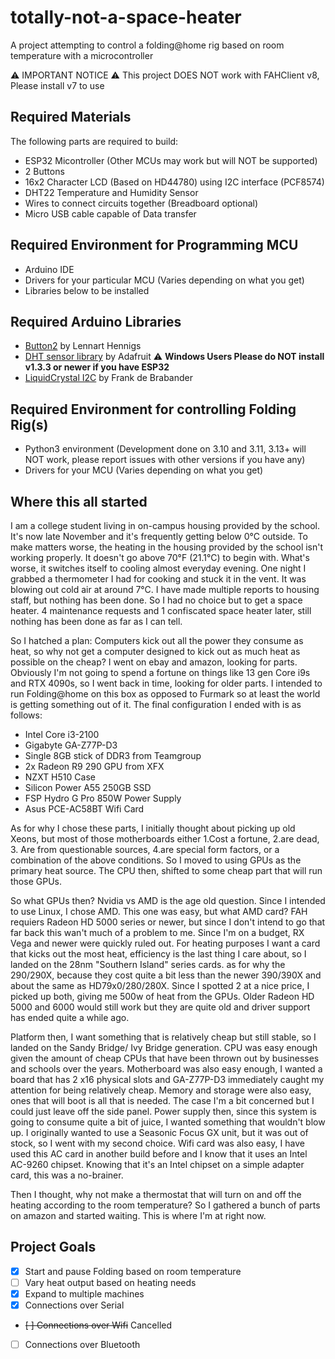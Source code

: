 # totally-not-a-space-heater
A project attempting to control a folding@home rig based on room temperature with a microcontroller

⚠️ IMPORTANT NOTICE ⚠️
This project DOES NOT work with FAHClient v8, Please install v7 to use

## Required Materials
The following parts are required to build:
- ESP32 Micontroller (Other MCUs may work but will NOT be supported)
- 2 Buttons
- 16x2 Character LCD (Based on HD44780) using I2C interface (PCF8574)
- DHT22 Temperature and Humidity Sensor
- Wires to connect circuits together (Breadboard optional)
- Micro USB cable capable of Data transfer

## Required Environment for Programming MCU
- Arduino IDE
- Drivers for your particular MCU (Varies depending on what you get)
- Libraries below to be installed

## Required Arduino Libraries
- [Button2](https://github.com/LennartHennigs/Button2) by Lennart Hennigs
- [DHT sensor library](https://github.com/adafruit/DHT-sensor-library) by Adafruit ⚠️ **Windows Users Please do NOT install v1.3.3 or newer if you have ESP32**
- [LiquidCrystal I2C](https://github.com/johnrickman/LiquidCrystal_I2C) by Frank de Brabander

## Required Environment for controlling Folding Rig(s)
- Python3 environment (Development done on 3.10 and 3.11, 3.13+ will NOT work, please report issues with other versions if you have any)
- Drivers for your MCU (Varies depending on what you get)

## Where this all started
  I am a college student living in on-campus housing provided by the school. It's now late November and it's frequently getting below 0°C outside. To make matters worse, the heating in the housing provided by the school isn't working properly. It doesn't go above 70°F (21.1°C) to begin with. What's worse, it switches itself to cooling almost everyday evening. One night I grabbed a thermometer I had for cooking and stuck it in the vent. It was blowing out cold air at around 7°C. I have made multiple reports to housing staff, but nothing has been done. So I had no choice but to get a space heater. 4 maintenance requests and 1 confiscated space heater later, still nothing has been done as far as I can tell.

So I hatched a plan: Computers kick out all the power they consume as heat, so why not get a computer designed to kick out as much heat as possible on the cheap? I went on ebay and amazon, looking for parts. Obviously I'm not going to spend a fortune on things like 13 gen Core i9s and RTX 4090s, so I went back in time, looking for older parts. I intended to run Folding@home on this box as opposed to Furmark so at least the world is getting something out of it. The final configuration I ended with is as follows:
  - Intel Core i3-2100
  - Gigabyte GA-Z77P-D3
  - Single 8GB stick of DDR3 from Teamgroup
  - 2x Radeon R9 290 GPU from XFX
  - NZXT H510 Case
  - Silicon Power A55 250GB SSD
  - FSP Hydro G Pro 850W Power Supply
  - Asus PCE-AC58BT Wifi Card
 
  As for why I chose these parts, I initially thought about picking up old Xeons, but most of those motherboards either 1.Cost a fortune, 2.are dead, 3. Are from questionable sources, 4.are special form factors, or a combination of the above conditions. So I moved to using GPUs as the primary heat source. The CPU then, shifted to some cheap part that will run those GPUs. 
  
  So what GPUs then? Nvidia vs AMD is the age old question. Since I intended to use Linux, I chose AMD. This one was easy, but what AMD card? FAH requiers Radeon HD 5000 series or newer, but since I don't intend to go that far back this wan't much of a problem to me. Since I'm on a budget, RX Vega and newer were quickly ruled out. For heating purposes I want a card that kicks out the most heat, efficiency is the last thing I care about, so I landed on the 28nm "Southern Island" series cards. as for why the 290/290X, because they cost quite a bit less than the newer 390/390X and about the same as HD79x0/280/280X. Since I spotted 2 at a nice price, I picked up both, giving me 500w of heat from the GPUs. Older Radeon HD 5000 and 6000 would still work but they are quite old and driver support has ended quite a while ago. 
  
  Platform then, I want something that is relatively cheap but still stable, so I landed on the Sandy Bridge/ Ivy Bridge generation. CPU was easy enough given the amount of cheap CPUs that have been thrown out by businesses and schools over the years. Motherboard was also easy enough, I wanted a board that has 2 x16 physical slots and GA-Z77P-D3 immediately caught my attention for being relatively cheap. Memory and storage were also easy, ones that will boot is all that is needed. The case I'm a bit concerned but I could just leave off the side panel. Power supply then, since this system is going to consume quite a bit of juice, I wanted something that wouldn't blow up. I originally wanted to use a Seasonic Focus GX unit, but it was out of stock, so I went with my second choice. Wifi card was also easy, I have used this AC card in another build before and I know that it uses an Intel AC-9260 chipset. Knowing that it's an Intel chipset on a simple adapter card, this was a no-brainer.
  
  Then I thought, why not make a thermostat that will turn on and off the heating according to the room temperature? So I gathered a bunch of parts on amazon and started waiting. This is where I'm at right now.

## Project Goals

  - [x] Start and pause Folding based on room temperature
  - [ ] Vary heat output based on heating needs
  - [x] Expand to multiple machines
  - [x] Connections over Serial
  - ~~[ ] Connections over Wifi~~ Cancelled
  - [ ] Connections over Bluetooth
